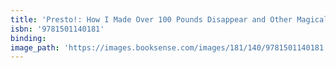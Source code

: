 ```yaml
---
title: 'Presto!: How I Made Over 100 Pounds Disappear and Other Magical Tales'
isbn: '9781501140181'
binding:
image_path: 'https://images.booksense.com/images/181/140/9781501140181.jpg'
---
```



